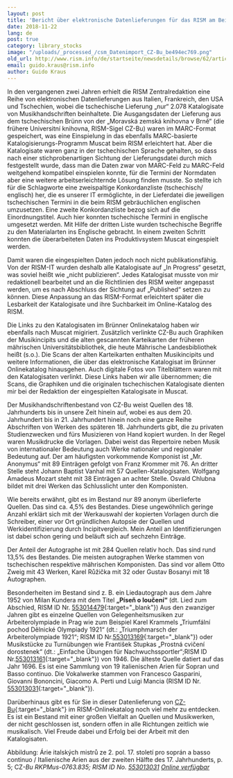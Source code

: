 ```yaml
---
layout: post
title: 'Bericht über elektronische Datenlieferungen für das RISM am Beispiel von CZ-Bu: Voraussetzungen, Vorgehensweise und Bestandsbeschreibung'
date: 2018-11-22
lang: de
post: true
category: library_stocks
image: "/uploads/_processed_/csm_Datenimport_CZ-Bu_be494ec769.png"
old_url: http://www.rism.info/de/startseite/newsdetails/browse/62/article/64/report-on-electronic-data-delivery-to-rism-using-the-moravska-zemska-knihovna-v-brne-moravian-libra.html
email: guido.kraus@rism.info
author: Guido Kraus
---
```



In den vergangenen zwei Jahren erhielt die RISM Zentralredaktion eine Reihe von elektronischen Datenlieferungen aus Italien, Frankreich, den USA und Tschechien, wobei die tschechische Lieferung „nur“ 2.078 Katalogisate von Musikhandschriften beinhaltete. Die Ausgangsdaten der Lieferung aus dem tschechischen Brünn von der „Moravská zemská knihovna v Brně“ (die frühere Universitní knihovna, RISM-Sigel CZ-Bu) waren im MARC-Format gespeichert, was eine Einspielung in das ebenfalls MARC-basierte Katalogisierungs-Programm Muscat beim RISM erleichtert hat. Aber die Katalogisate waren ganz in der tschechischen Sprache gehalten, so dass nach einer stichprobenartigen Sichtung der Lieferungsdatei durch mich festgestellt wurde, dass man die Daten zwar von MARC-Feld zu MARC-Feld weitgehend kompatibel einspielen konnte, für die Termini der Normdaten aber eine weitere arbeitserleichternde Lösung finden musste. So stellte ich für die Schlagworte eine zweispaltige Konkordanzliste (tschechisch/ englisch) her, die es unserer IT ermöglichte, in der Lieferdatei die jeweiligen tschechischen Termini in die beim RISM gebräuchlichen englischen umzusetzen. Eine zweite Konkordanzliste bezog sich auf die Einordnungstitel. Auch hier konnten tschechische Termini in englische umgesetzt werden. Mit Hilfe der dritten Liste wurden tschechische Begriffe zu den Materialarten ins Englische gebracht. In einem zweiten Schritt konnten die überarbeiteten Daten ins Produktivsystem Muscat eingespielt werden.

Damit waren die eingespielten Daten jedoch noch nicht publikationsfähig. Von der RISM-IT wurden deshalb alle Katalogisate auf „In Progress“ gesetzt, was soviel heißt wie „nicht publizieren“. Jedes Katalogisat musste von mir redaktionell bearbeitet und an die Richtlinien des RISM weiter angepasst werden, um es nach Abschluss der Sichtung auf „Published“ setzen zu können. Diese Anpassung an das RISM-Format erleichtert später die Lesbarkeit der Katalogisate und ihre Suchbarkeit im Online-Katalog des RISM.

Die Links zu den Katalogisaten im Brünner Onlinekatalog haben wir ebenfalls nach Muscat migiriert. Zusätzlich verlinkte CZ-Bu auch Graphiken der Musikincipits und die alten gescannten Karteikarten der früheren mährischen Universitätsbibliothek, die heute Mährische Landesbibliothek heißt (s.o.). Die Scans der alten Karteikarten enthalten Musikincipits und weitere Informationen, die über das elektronische Katalogisat im Brünner Onlinekatalog hinausgehen. Auch digitale Fotos von Titelblättern waren mit den Katalogisaten verlinkt. Diese Links haben wir alle übernommen; die Scans, die Graphiken und die originalen tschechischen Katalogisate dienten mir bei der Redaktion der eingespielten Katalogisate in Muscat.

Der Musikhandschriftenbestand von CZ-Bu weist Quellen des 18. Jahrhunderts bis in unsere Zeit hinein auf, wobei es aus dem 20. Jahrhundert bis in 21. Jahrhundert hinein noch eine ganze Reihe Abschriften von Werken des späteren 18. Jahrhunderts gibt, die zu privaten Studienzwecken und fürs Musizieren von Hand kopiert wurden. In der Regel waren Musikdrucke die Vorlagen. Dabei weist das Repertoire neben Musik von internationaler Bedeutung auch Werke nationaler und regionaler Bedeutung auf. Der am häufigsten vorkommende Komponist ist „Mr. Anonymus“ mit 89 Einträgen gefolgt von Franz Krommer mit 76. An dritter Stelle steht Johann Baptist Vanhal mit 57 Quellen-Katalogisaten. Wolfgang Amadeus Mozart steht mit 38 Einträgen an achter Stelle. Osvald Chlubna bildet mit drei Werken das Schlusslicht unter den Komponisten.

Wie bereits erwähnt, gibt es im Bestand nur 89 anonym überlieferte Quellen. Das sind ca. 4,5% des Bestandes. Diese ungewöhnlich geringe Anzahl erklärt sich mit der Werkauswahl der kopierten Vorlagen durch die Schreiber, einer vor Ort gründlichen Autopsie der Quellen und Werkidentifizierung durch Incipitvergleich. Mein Anteil an Identifizierungen ist dabei schon gering und beläuft sich auf sechzehn Einträge.

Der Anteil der Autographe ist mit 284 Quellen relativ hoch. Das sind rund 13,5% des Bestandes. Die meisten autographen Werke stammen von tschechischen respektive mährischen Komponisten. Das sind vor allem Otto Zweig mit 43 Werken, Karel Růžička mit 32 oder Gustav Bosanyi mit 18 Autographen.

Besonderheiten im Bestand sind z. B. ein Liedautograph aus dem Jahre 1952 von Milan Kundera mit dem Titel **„Píseň o loučení“** (dt. Lied zum Abschied, RISM ID Nr. [553014479](https://opac.rism.info/search?id=553014479&View=rism){:target="_blank"})
Aus den zwanziger Jahren gibt es einzelne Quellen von Gelegenheitsmusiken zur Arbeiterolympiade in Prag wie zum Beispiel Karel Krammels „Triumfální pochod Dělnické Olympiady 1921“ (dt.: „Triumphmarsch der Arbeiterolympiade 1921“; RISM ID Nr.[553013169](https://opac.rism.info/search?id=553013169&View=rism){:target="_blank"}) oder Musikstücke zu Turnübungen wie František Stupkas „Prostná cvičení dorostenek“ (dt.: „Einfache Übungen für Nachwuchssportler“;RISM ID Nr.[553013161](https://opac.rism.info/search?id=553013161&View=rism){:target="_blank"}) von 1946. Die älteste Quelle datiert auf das Jahr 1696. Es ist eine Sammlung von 19 italienischen Arien für Sopran und Basso continuo. Die Vokalwerke stammen von Francesco Gasparini, Giovanni Bononcini, Giacomo A. Perti und Luigi Mancia (RISM ID Nr. [553013031](https://opac.rism.info/search?id=553013031&View=rism){:target="_blank"}).

Darüberhinaus gibt es für Sie in dieser Datenlieferung von [CZ-Bu](https://opac.rism.info/search?siglum=CZ-Bu&Language=de){:target="_blank"} im RISM-Onlinekatalog noch viel mehr zu entdecken. Es ist ein Bestand mit einer großen Vielfalt an Quellen und Musikwerken, der nicht geschlossen ist, sondern offen in alle Richtungen zeitlich wie musikalisch. Viel Freude dabei und Erfolg bei der Arbeit mit den Katalogisaten.

Abbildung: Árie italských mistrů ze 2. pol. 17. století pro soprán a basso continuo / Italienische Arien aus der zweiten Hälfte des 17. Jahrhunderts, p. 5; CZ<cite>-Bu </cite><cite>RKPMus-0763.835</cite><cite>; RISM ID No. <a href="https://opac.rism.info/search?id=553013031&amp;View=rism" title="Öffnet externen Link in neuem Fenster" target="_blank" class="external-link-new-window">553013031</a> <a href="http://www.digitalniknihovna.cz/mzk/view/uuid:87aea16e-b81c-41eb-890f-1756110e822e?page=uuid:19842e34-37f3-41b1-82b6-e55597d3d33e" title="Öffnet externen Link in neuem Fenster" target="_blank" class="external-link-new-window">Online verfügbar</a></cite>

<script type="text/javascript">var switchTo5x=true;</script><script type="text/javascript" src="http://w.sharethis.com/button/buttons.js"></script><script type="text/javascript">stLight.options({publisher: "9b601438-1ce1-49d8-bfd7-9cff5df54c17", doNotHash: false, doNotCopy: false, hashAddressBar: false});</script>